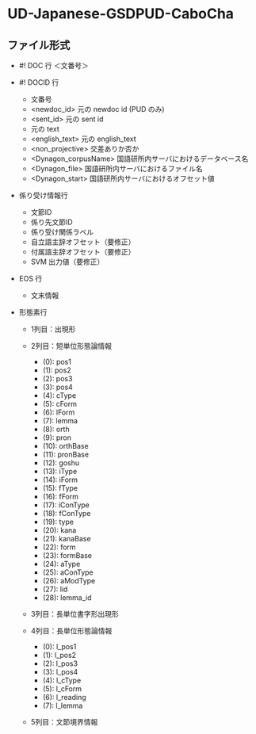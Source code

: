 # UD-Japanese-GSDPUD-CaboCha

## ファイル形式

- #! DOC 行 ＜文番号＞
- #! DOCID 行
  - <ID> 文番号
  - <newdoc_id> 元の newdoc id (PUD のみ)
  - <sent_id> 元の sent id
  - <text> 元の text
  - <english_text> 元の english_text
  - <non_projective> 交差ありか否か
  - <Dynagon_corpusName> 国語研所内サーバにおけるデータベース名
  - <Dynagon_file> 国語研所内サーバにおけるファイル名
  - <Dynagon_start> 国語研所内サーバにおけるオフセット値

- 係り受け情報行
  - 文節ID
  - 係り先文節ID
  - 係り受け関係ラベル
  - 自立語主辞オフセット（要修正）
  - 付属語主辞オフセット（要修正）
  - SVM 出力値（要修正）

- EOS 行
  - 文末情報

- 形態素行

  - 1列目：出現形

  - 2列目：短単位形態論情報

    - (0):  pos1
    - (1):  pos2
    - (2):  pos3
    - (3):  pos4
    - (4):  cType
    - (5):  cForm
    - (6):  lForm
    - (7):  lemma
    - (8):  orth
    - (9):  pron
    - (10): orthBase
    - (11): pronBase
    - (12): goshu
    - (13): iType
    - (14): iForm
    - (15): fType
    - (16): fForm
    - (17): iConType
    - (18): fConType
    - (19): type
    - (20): kana
    - (21): kanaBase
    - (22): form
    - (23): formBase
    - (24): aType
    - (25): aConType
    - (26): aModType
    - (27): lid
    - (28): lemma_id

  - 3列目：長単位書字形出現形

  - 4列目：長単位形態論情報

    - (0):  l_pos1
    - (1):  l_pos2
    - (2):  l_pos3
    - (3):  l_pos4
    - (4):  l_cType
    - (5):  l_cForm
    - (6):  l_reading
    - (7):  l_lemma

  - 5列目：文節境界情報
